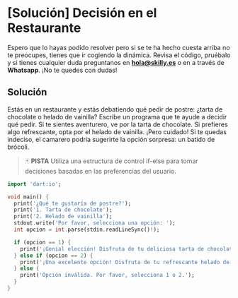 # [Solución]  Decisión en el Restaurante

Espero que lo hayas podido resolver pero si se te ha hecho cuesta arriba no te preocupes, tienes que ir cogiendo la dinámica. Revisa el código, pruébalo y si tienes cualquier duda preguntanos en **hola@skilly.es** o en a través de **Whatsapp**.
¡No te quedes con dudas!

## Solución

Estás en un restaurante y estás debatiendo qué pedir de postre: ¿tarta de chocolate o helado de vainilla? Escribe un programa que te ayude a decidir qué pedir. Si te sientes aventurero, ve por la tarta de chocolate. Si prefieres algo refrescante, opta por el helado de vainilla. ¡Pero cuidado! Si te quedas indeciso, el camarero podría sugerirte la opción sorpresa: un batido de brócoli.

> :black_joker: **PISTA**
> Utiliza una estructura de control if-else para tomar decisiones basadas en las preferencias del usuario.

~~~dart
import 'dart:io';

void main() {
  print('¿Qué te gustaría de postre?');
  print('1. Tarta de chocolate');
  print('2. Helado de vainilla');
  stdout.write('Por favor, selecciona una opción: ');
  int opcion = int.parse(stdin.readLineSync()!);

  if (opcion == 1) {
    print('¡Genial elección! Disfruta de tu deliciosa tarta de chocolate.');
  } else if (opcion == 2) {
    print('¡Una excelente opción! Disfruta de tu refrescante helado de vainilla.');
  } else {
    print('Opción inválida. Por favor, selecciona 1 o 2.');
  }
}
~~~
